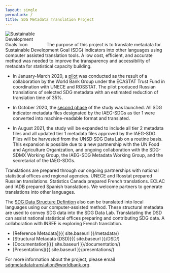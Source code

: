 ```yaml
---
layout: single
permalink: /
title: SDG Metadata Translation Project
---
```

<img alt="Sustainable Development Goals Icon" src="{{ site.baseurl }}/assets/img/sdg-icon.png" class="align-left" style="max-width:25%" />
The purpose of this project is to translate metadata for Sustainable Development Goal (SDG) indicators into other languages using computer assisted translation tools. A low cost, efficient, and accurate method was needed to improve the transparency and accessibility of metadata for statistical capacity building.

* In January-March 2020, a [pilot](/sdg-metadata/pilot/) was conducted as the result of a collaboration by the World Bank Group under the ECASTAT Trust Fund in coordination with UNECE and ROSSTAT. The pilot produced Russian translations of selected SDG metadata with an estimated reduction of translation time of 35%. 

* In October 2020, the [second phase](/sdg-metadata/phase_2/) of the study was launched. All SDG indicator metadata files designated by the IAEG-SDGs as tier 1 were converted into machine-readable format and translated. 

* In August 2021, the study will be expanded to include all tier 2 metadata files and all updated tier 1 metadata files approved by the IAEG-SDG. Files will be harvested from the UNSD SDG Data Lab on a routine basis. This expansion is possible due to a new partnership with the UN Food and Agriculture Organization, and ongoing collaboration with the SDG-SDMX Working Group, the IAEG-SDG Metadata Working Group, and the secretariat of the IAEG-SDGs.

Translations are prepared through our ongoing partnerships with national statistical offices and regional agencies. UNECE and Rosstat prepared Russian translations. Statistics Canada prepared French translations. ECLAC and IADB prepared Spanish translations. We welcome partners to generate translations into other languages.

The [SDG Data Structure Defintion](https://unstats.un.org/sdgs/iaeg-sdgs/sdmx-working-group/) also can be translated into local languages using our computer-assisted method. These structural metadata are used to convey SDG data into the SDG Data Lab. Translatating the DSD can assist national statistical offices preparing and contributing SDG data. A collaboration with INSEE is exploring French translation.

* [Reference Metadata]({{ site.baseurl }}/metadata/)
* [Structural Metadata (DSD)]{{ site.baseurl }}/DSD/)
* [Documentation]({{ site.baseurl }}/documentation/)
* [Presentations]({{ site.baseurl }}/presentations/)

For more information about the project, please email <sdgmetadatatranslation@worldbank.org>.
